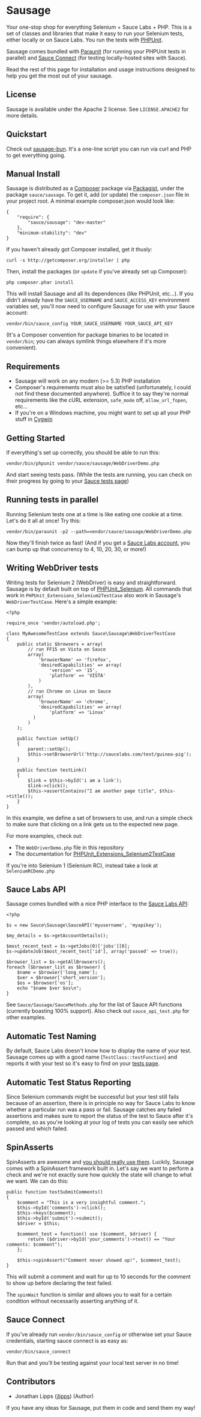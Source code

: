 Sausage
=======

Your one-stop shop for everything Selenium + Sauce Labs + PHP. This is a set of
classes and libraries that make it easy to run your Selenium tests, either
locally or on Sauce Labs. You run the tests with [PHPUnit](http://phpunit.de).

Sausage comes bundled with [Paraunit](http://github.com/jlipps/paraunit) (for 
running your PHPUnit tests in parallel) and 
[Sauce Connect](http://saucelabs.com/docs/connect) (for testing locally-hosted 
sites with Sauce).

Read the rest of this page for installation and usage instructions designed 
to help you get the most out of your sausage.

License
-------
Sausage is available under the Apache 2 license. See `LICENSE.APACHE2` for more
details.

Quickstart
----------
Check out [sausage-bun](http://github.com/jlipps/sausage-bun). It's a one-line 
script you can run via curl and PHP to get everything going.

Manual Install
------------
Sausage is distributed as a [Composer](http://getcomposer.org) package via 
[Packagist](http://packagist.org/), 
under the package `sauce/sausage`. To get it, add (or update) the `composer.json` 
file in your project root. A minimal example composer.json would look like:

    {
        "require": {
            "sauce/sausage": "dev-master"
        },
        "minimum-stability": "dev"
    }

If you haven't already got Composer installed, get it thusly:

    curl -s http://getcomposer.org/installer | php

Then, install the packages (or `update` if you've already set up Composer):

    php composer.phar install

This will install Sausage and all its dependences (like PHPUnit, etc...). If 
you didn't already have the `SAUCE_USERNAME` and `SAUCE_ACCESS_KEY` environment
variables set, you'll now need to configure Sausage for use with your Sauce 
account:

    vendor/bin/sauce_config YOUR_SAUCE_USERNAME YOUR_SAUCE_API_KEY

(It's a Composer convention for package binaries to be located in `vendor/bin`;
you can always symlink things elsewhere if it's more convenient).

Requirements
---
* Sausage will work on any modern (>= 5.3) PHP installation 
* Composer's requirements must also be satisfied (unfortunately, I could not 
  find these documented anywhere). Suffice it to say they're normal requirements 
  like the cURL extension, `safe_mode` off, `allow_url_fopen`, etc...
* If you're on a Windows machine, you might want to set up all your PHP stuff 
  in [Cygwin](http://cygwin.com)

Getting Started
----
If everything's set up correctly, you should be able to run this:

    vendor/bin/phpunit vendor/sauce/sausage/WebDriverDemo.php

And start seeing tests pass. (While the tests are running, you can check on 
their progress by going to your [Sauce tests
page](http://saucelabs.com/tests))

Running tests in parallel
---
Running Selenium tests one at a time is like eating one cookie at a time. Let's
do it all at once! Try this:

    vendor/bin/paraunit -p2 --path=vendor/sauce/sausage/WebDriverDemo.php 

Now they'll finish twice as fast! (And if you get a [Sauce Labs
account](http://saucelabs.com/pricing), you can 
bump up that concurrency to 4, 10, 20, 30, or more!)

Writing WebDriver tests
---
Writing tests for Selenium 2 (WebDriver) is easy and straightforward. Sausage 
is by default built on top of
[PHPUnit_Selenium](http://github.com/sebastianbergmann/phpunit-selenium). All 
commands that work in `PHPUnit_Extensions_Selenium2TestCase` also work in 
Sausage's `WebDriverTestCase`. Here's a simple example:

    
    <?php

    require_once 'vendor/autoload.php';

    class MyAwesomeTestCase extends Sauce\Sausage\WebDriverTestCase
    {
        public static $browsers = array(
            // run FF15 on Vista on Sauce
            array(
                'browserName' => 'firefox',
                'desiredCapabilities' => array(
                    'version' => '15',
                    'platform' => 'VISTA'
                )
            ),
            // run Chrome on Linux on Sauce
            array(
                'browserName' => 'chrome',
                'desiredCapabilities' => array(
                    'platform' => 'Linux'
              )
            )
        );

        public function setUp()
        {
            parent::setUp();
            $this->setBrowserUrl('http://saucelabs.com/test/guinea-pig');
        }

        public function testLink()
        {
            $link = $this->byId('i am a link');
            $link->click();
            $this->assertContains("I am another page title", $this->title());
        }
    }

In this example, we define a set of browsers to use, and run a simple check 
to make sure that clicking on a link gets us to the expected new page.

For more examples, check out:
* The `WebDriverDemo.php` file in this repository
* The documentation for [PHPUnit_Extensions_Selenium2TestCase](http://www.phpunit.de/manual/3.7/en/selenium.html#selenium.selenium2testcase)

If you're into Selenium 1 (Selenium RC), instead take a look at
`SeleniumRCDemo.php`

Sauce Labs API
---
Sausage comes bundled with a nice PHP interface to the [Sauce Labs API](https://saucelabs.com/docs/rest):

    <?php 

    $s = new Sauce\Sausage\SauceAPI('myusername', 'myapikey');

    $my_details = $s->getAccountDetails();

    $most_recent_test = $s->getJobs(0)['jobs'][0];
    $s->updateJob($most_recent_test['id'], array('passed' => true));

    $browser_list = $s->getAllBrowsers();
    foreach ($browser_list as $browser) {
        $name = $browser['long_name'];
        $ver = $browser['short_version'];
        $os = $browser['os'];
        echo "$name $ver $os\n";
    }

See `Sauce/Sausage/SauceMethods.php` for the list of Sauce API functions (currently
boasting 100% support). Also check out `sauce_api_test.php` for other examples.

Automatic Test Naming
---
By default, Sauce Labs doesn't know how to display the name of your test. Sausage 
comes up with a good name (`TestClass::testFunction`) and reports it with your 
test so it's easy to find on your [tests page](http://saucelabs.com/tests).

Automatic Test Status Reporting
---
Since Selenium commands might be successful but your test still fails because 
of an assertion, there is in principle no way for Sauce Labs to know whether a 
particular run was a pass or fail. Sausage catches any failed assertions and 
makes sure to report the status of the test to Sauce after it's complete, so 
as you're looking at your log of tests you can easily see which passed and which 
failed.

SpinAsserts
---
SpinAsserts are awesome and [you should really use them](http://sauceio.com/index.php/2011/04/how-to-lose-races-and-win-at-selenium/). Luckily, Sausage comes with a SpinAssert framework built in.
Let's say we want to perform a check and we're not exactly sure how quickly the 
state will change to what we want. We can do this:


    public function testSubmitComments()
    {
        $comment = "This is a very insightful comment.";
        $this->byId('comments')->click();
        $this->keys($comment);
        $this->byId('submit')->submit();
        $driver = $this;

        $comment_test = function() use ($comment, $driver) {
            return ($driver->byId('your_comments')->text() == "Your comments: $comment");
        };

        $this->spinAssert("Comment never showed up!", $comment_test);
    }

This will submit a comment and wait for up to 10 seconds for the comment to show 
up before declaring the test failed.

The `spinWait` function is similar and allows you to wait for a certain
condition without necessarily asserting anything of it.

Sauce Connect
---
If you've already run `vendor/bin/sauce_config` or otherwise set your Sauce 
credentials, starting sauce connect is as easy as:

    vendor/bin/sauce_connect

Run that and you'll be testing against your local test server in no time!

Contributors
---
* Jonathan Lipps ([jlipps](http://github.com/jlipps)) (Author)

If you have any ideas for Sausage, put them in code and send them my way!
